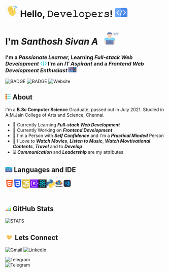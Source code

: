 <h1><img src="hi.gif" alt="GIF" width="40px" /> Hello, 𝙳𝚎𝚟𝚎𝚕𝚘𝚙𝚎𝚛𝚜! <img src="mycode1.png" alt="PNG" width="40px"></h1>
<h1>I'm <i>Santhosh Sivan A</i> <img src="programmer.png" alt="PNG" height="40px" width="60px"></h1>
<h3>I'm a <i><b>Passionate Learner,</b></i> Learning <i><b>Full-stack Web Development</b></i> <img src="mycode3.png" alt="PNG" width="20px"> I'm an <i><b>IT Aspirant</b></i> and a <i><b>Frontend Web Development Enthusiast</b></i> <img src="mycode2.png" alt="PNG" width="25px"></h3>

<img src="https://img.shields.io/github/followers/LearnAtExperience?label=FOLLOWERS" alt="BADGE"> <img src="https://img.shields.io/badge/AUTHOR-SANTHOSH%20SIVAN%20A-crimson" alt="BADGE"> <img alt="Website" src="https://img.shields.io/website?down_color=%23808080&down_message=OFFLINE&label=WEBSITE&up_color=%23f39c12&up_message=ONLINE&url=https%3A%2F%2Fportfolio-learnatexperience.netlify.app">

<h2><img src="list.png" width="18px" alt="SIDES"> About</h2>
<p>I'm a <b>B.Sc Computer Science</b> Graduate, passed out in July 2021. Studied in A.M.Jain College of Arts and Science, Chennai. <br> </p>
<ul>
  <li>🌱 Currently Learning <b><em>Full-stack Web Development</em></b></li>
  <li>🔭 Currently Working on <b><em>Frontend Development</em></b></li>
  <li>🙂 I'm a Person with <b><em>Self Confidence</em></b> and I'm a <b><em>Practical Minded</em></b> Person</li>
  <li>🤍 I Love to <b><em>Watch Movies</em></b>, <b><em>Listen to Music</em></b>, <b><em>Watch Movtivational Contents</em></b>, <b><em>Travel</em></b> and to <b><em>Develop</em></b></li>
  <li>⌛ <b><em>Communication</em></b> and <b><em>Leadership</em></b> are my attributes</li>
</ul>

<h2><img src="development.png" width="22px" alt="SIDES"> Languages and IDE</h2>
<p>
<img src="html5.png" alt="Image" title="HTML5" width="26px" align="left">
<img src="css3.png" alt="Image" title="CSS3" width="26px" align="left">
<img src="javascript1.jpg" alt="Image" title="JavaScript" width="26px" align="left">
<img src="bootstrap.png" alt="Image" title="Bootstrap" width="26px" align="left">
<img src="react2.png" alt="Image" title="React" width="26px" align="left">
<img src="python.png" alt="Image" title="Python" width="26px" align="left">
<img src="vb6.png" alt="Image" title="Visual Basics 6.0" width="26px" align="left">
<img src="vscode.png" alt="Image" title="Visual Studio Code" width="26px" align="left">
</p>

<br /><br /><br />

<h2><img src="stats.png" width="18px" alt="SIDES"> GitHub Stats</h2>
<img src="https://github-readme-stats.vercel.app/api?username=LearnAtExperience&show_icons=true&theme=tokyonight" alt="STATS">

<h2><img src="handshake.gif" width="25px" alt="SIDES"> Lets Connect</h2>
<a href="mailto:santhoshsivan18g207@gmail.com"><img src="https://img.shields.io/badge/Gmail-D14836?style=for-the-badge&logo=gmail&logoColor=white" alt="Gmail"></a>
<a href="https://www.linkedin.com/in/santhosh-sivan-a-95a21a212"><img src="https://img.shields.io/badge/linkedin%20-%230077B5.svg?&style=for-the-badge&logo=linkedin&logoColor=white" alt="LinkedIn"></a>
<p>
<img src="https://img.shields.io/badge/TELEGRAM-%40ssa07072000-%231f8fc1?style=for-the-badge&logo=telegram&logoColor=white" alt="Telegram"><br />
<img src="https://img.shields.io/badge/Discord-%40Santhosh%20Sivan%20A%236112-%235462EA?style=for-the-badge&logo=discord&logoColor=white" alt="Telegram">
</p>




